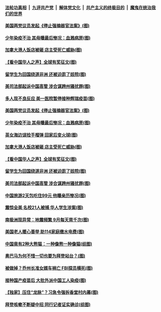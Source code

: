####  [法轮功真相](../../../../basic/blob/master/README.md?t=12210202) &nbsp;|&nbsp; [九评共产党](../../../../9ping.md/blob/master/README.md?t=12210202) &nbsp;|&nbsp; [解体党文化](../../../../jtdwh.md/blob/master/README.md?t=12210202)  &nbsp;|&nbsp; [共产主义的终极目的](../../../../gczydzjmd.md/blob/master/README.md?t=12210202) &nbsp;|&nbsp; [魔鬼在统治我们的世界](../../../../mgztzwmdsj.md/blob/master/README.md?t=12210202) 

#### [美国两党议员发起《停止强摘器官法案》(图)](../pages/p3/956446.md?t=12210202) 

#### [少年染疫不治 其母曝最后惨况：血溅病房(图)](../pages/p3/956443.md?t=12210202) 

#### [加拿大港人饭店被砸 店主受死亡威胁(图)](../pages/p3/956334.md?t=12210202) 

#### [【看中国华人之声】全球有奖征文(图)](../pages/p3/953963.md?t=12210202) 

#### [留学生为回国绕道非洲 还被迫逛了妓院(图)](../pages/p3/956306.md?t=12210202) 

#### [美司法部起诉中国高管 涉合谋跨州骚扰罪(图)](../pages/p3/956308.md?t=12210202) 

#### [多人现不良反应 美一医院暂停接种辉瑞疫苗(图)](../pages/p3/956456.md?t=12210202) 

#### [美国两党议员发起《停止强摘器官法案》(图)](../pages/p3/956446.md?t=12210202) 


#### [少年染疫不治 其母曝最后惨况：血溅病房(图)](../pages/p3/956443.md?t=12210202) 


#### [英女海边误捡手榴弹 回家后变火球(图)](../pages/p3/955908.md?t=12210202) 

#### [加拿大港人饭店被砸 店主受死亡威胁(图)](../pages/p3/956334.md?t=12210202) 

#### [【看中国华人之声】全球有奖征文(图)](../pages/p3/953963.md?t=12210202) 

#### [留学生为回国绕道非洲 还被迫逛了妓院(图)](../pages/p3/956306.md?t=12210202) 

#### [美司法部起诉中国高管 涉合谋跨州骚扰罪(图)](../pages/p3/956308.md?t=12210202) 

#### [中国旅游2天包吃住99元 他曝亲历惨况(图)](../pages/p3/956302.md?t=12210202) 

#### [震惊全美 名校21人被捕 华人学生涉案(图)](../pages/p3/956289.md?t=12210202) 

#### [南极洲现异常：地震频繁 9月每天晃千次(图)](../pages/p3/956285.md?t=12210202) 

#### [美国老人暖心善举 助114家庭缴水电费(图)](../pages/p3/956232.md?t=12210202) 

#### [中国竟有2种大熊猫：一种像熊一种像猫(组图)](../pages/p3/956199.md?t=12210202) 

#### [奥巴马为何不惜一切也要为拜登站台？(图)](../pages/p3/956200.md?t=12210202) 

#### [被做掉？乔州长准女婿车祸亡 FBI探员横死(图)](../pages/p3/956185.md?t=12210202) 

#### [接种国产疫苗后 大批外派中国工人染疫(图)](../pages/p3/956191.md?t=12210202) 

#### [【独家】压住“龙脉”？习急令强拆香堂村内幕(图)](../pages/p3/956145.md?t=12210202) 

#### [拜登咳嗽不断疑中招 同行记者证实确诊(组图)](../pages/p3/956135.md?t=12210202) 

